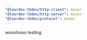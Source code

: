 ```yaml
---
"@leordev-tbdex/http-client": minor
"@leordev-tbdex/http-server": minor
"@leordev-tbdex/protocol": minor
---
```


wooohooo testing
